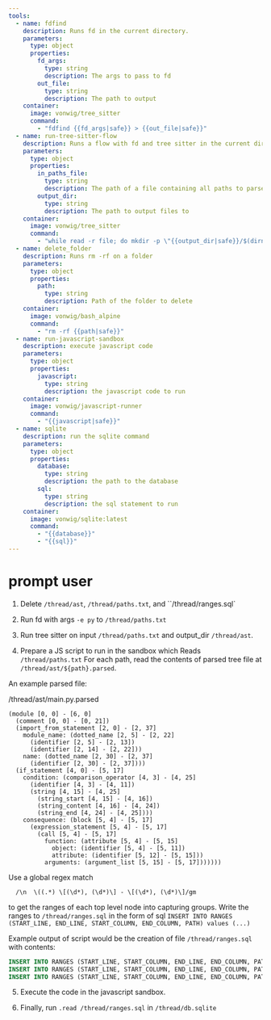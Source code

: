 ```yaml
---
tools:
  - name: fdfind
    description: Runs fd in the current directory.
    parameters:
      type: object
      properties:
        fd_args:
          type: string
          description: The args to pass to fd
        out_file:
          type: string
          description: The path to output 
    container:
      image: vonwig/tree_sitter
      command:
        - "fdfind {{fd_args|safe}} > {{out_file|safe}}"
  - name: run-tree-sitter-flow
    description: Runs a flow with fd and tree sitter in the current directory.
    parameters:
      type: object
      properties:
        in_paths_file:
          type: string
          description: The path of a file containing all paths to parse
        output_dir:
          type: string
          description: The path to output files to
    container:
      image: vonwig/tree_sitter
      command:
        - "while read -r file; do mkdir -p \"{{output_dir|safe}}/$(dirname $file)\" && tree-sitter parse \"$file\" > \"{{output_dir|safe}}/$file.parsed\"; done < {{in_paths_file|safe}}"
  - name: delete_folder
    description: Runs rm -rf on a folder
    parameters:
      type: object
      properties:
        path:
          type: string
          description: Path of the folder to delete
    container:
      image: vonwig/bash_alpine
      command:
        - "rm -rf {{path|safe}}"
  - name: run-javascript-sandbox
    description: execute javascript code
    parameters:
      type: object
      properties:
        javascript:
          type: string
          description: the javascript code to run
    container:
      image: vonwig/javascript-runner
      command:
        - "{{javascript|safe}}"
  - name: sqlite
    description: run the sqlite command
    parameters:
      type: object
      properties:
        database:
          type: string
          description: the path to the database
        sql:
          type: string
          description: the sql statement to run
    container:
      image: vonwig/sqlite:latest
      command:
        - "{{database}}"
        - "{{sql}}"
---
```


# prompt user

1. Delete `/thread/ast`, `/thread/paths.txt`, and ``/thread/ranges.sql`

2. Run fd with args `-e py` to `/thread/paths.txt`

3. Run tree sitter on input `/thread/paths.txt` and output_dir `/thread/ast`.

4. Prepare a JS script to run in the sandbox which 
  Reads `/thread/paths.txt`
  For each path, read the contents of parsed tree file at `/thread/ast/${path}.parsed`.

An example parsed file:

/thread/ast/main.py.parsed
```
(module [0, 0] - [6, 0]
  (comment [0, 0] - [0, 21])
  (import_from_statement [2, 0] - [2, 37]
    module_name: (dotted_name [2, 5] - [2, 22]
      (identifier [2, 5] - [2, 13])
      (identifier [2, 14] - [2, 22]))
    name: (dotted_name [2, 30] - [2, 37]
      (identifier [2, 30] - [2, 37])))
  (if_statement [4, 0] - [5, 17]
    condition: (comparison_operator [4, 3] - [4, 25]
      (identifier [4, 3] - [4, 11])
      (string [4, 15] - [4, 25]
        (string_start [4, 15] - [4, 16])
        (string_content [4, 16] - [4, 24])
        (string_end [4, 24] - [4, 25])))
    consequence: (block [5, 4] - [5, 17]
      (expression_statement [5, 4] - [5, 17]
        (call [5, 4] - [5, 17]
          function: (attribute [5, 4] - [5, 15]
            object: (identifier [5, 4] - [5, 11])
            attribute: (identifier [5, 12] - [5, 15]))
          arguments: (argument_list [5, 15] - [5, 17]))))))
```

  Use a global regex match 
  ```re
    /\n  \((.*) \[(\d*), (\d*)\] - \[(\d*), (\d*)\]/gm
  ``` 
  to get the ranges of each top level node into capturing groups.
  Write the ranges to `/thread/ranges.sql` in the form of sql 
  `INSERT INTO RANGES (START_LINE, END_LINE, START_COLUMN, END_COLUMN, PATH) values (...)`

Example output of script would be the creation of file `/thread/ranges.sql` with contents:

```sql
INSERT INTO RANGES (START_LINE, START_COLUMN, END_LINE, END_COLUMN, PATH) values (0,0,0,21, 'main.py')
INSERT INTO RANGES (START_LINE, START_COLUMN, END_LINE, END_COLUMN, PATH) values (2,0,2,37, 'main.py')
INSERT INTO RANGES (START_LINE, START_COLUMN, END_LINE, END_COLUMN, PATH) values (4,0,5,17, 'main.py')
```

5. Execute the code in the javascript sandbox.

6. Finally, run `.read /thread/ranges.sql` in `/thread/db.sqlite`